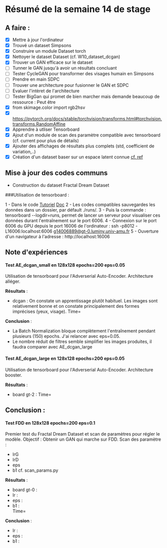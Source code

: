 # Résumé de la semaine 14 de stage


## A faire :

- [x]  Mettre à jour l'ordinateur
- [x]  Trouvé un dataset Simpsons
- [x]  Construire un module Dataset torch
- [x]  Nettoyer le dataset Dataset (cf. W10_dataset_dcgan)
- [x]  Trouver un GAN efficace sur le dataset
- [ ] Tunner le GAN jusqu'à avoir un résultats concluant
- [ ] Tester CycleGAN pour transformer des visages humain en Simpsons
- [ ] Prendre en main SDPC
- [ ] Trouver une architecture pour fusionner le GAN et SDPC
- [ ] Evaluer l'intèret de l'architecture
- [ ] Tester BigGan qui promet de bien marcher mais demande beaucoup de ressource : Peut être
- [x] from skimage.color import rgb2hsv
- [x] https://pytorch.org/docs/stable/torchvision/transforms.html#torchvision.transforms.RandomAffine
- [x] Apprendre à utliser Tensorboard
- [x] Ajout d'un module de scan des paramètre compatible avec tensorboard (cf. current pour plus de détails)
- [x] Ajouter des affichages de résultats plus complets (std, coefficient de variation,..)
- [x] Création d'un dataset baser sur un espace latent connue [cf. ref](http://datashader.org/topics/strange_attractors.html)

## Mise à jour des codes communs

 - Construction du dataset Fractal Dream Dataset

###Utilisation de tensorboard :

1 - Dans le code [Tutoriel](https://www.tensorflow.org/guide/summaries_and_tensorboard) [Doc](https://pytorch.org/docs/stable/tensorboard.html)
2 - Les codes compatibles sauvegardes les données dans un dossier, par défault ./runs/.
3 - Puis la commande : tensorboard --logdir=runs, permet de lancer un serveur pour visualiser ces données durant l'entraînement sur le port 6006.
4 - Connexion sur le port 6006 du GPU depuis le port 16006 de l'ordinateur : ssh -p8012 -L16006:localhost:6006 g14006889@gt-0.luminy.univ-amu.fr
5 - Ouverture d'un navigateur à l'adresse : http://localhost:16006

## Note d'expériences

#### Test AE_dcgan_small en 128x128 epochs=200 eps=0.05
Utilisation de tensorboard pour l'Adverserial Auto-Encoder.
Architecture alléger.

__Résultats__ :
  - dcgan : On constate un apprentissage plutôt habituel. Les images sont relativement bonne et on constate principalement des formes imprécises (yeux, visage).
    Time= 
		
__Conclusion__ :
  - La Batch Normalization bloque complètement l'entraînement pendant plusieurs (150) epochs. J'ai relancer avec eps=0.05.  
  - Le nombre réduit de filtres semble simplifier les images produites, il faudra comparer avec AE_dcgan_large
  
#### Test AE_dcgan_large en 128x128 epochs=200 eps=0.05
Utilisation de tensorboard pour l'Adverserial Auto-Encoder.
Architecture booster.

__Résultats__ :
  - board gt-2 : 
    Time= 
		
__Conclusion__ :
  - 

#### Test FDD en 128x128 epochs=200 eps=0.1
Premier test du Fractal Dream Dataset et scan de paramètres pour régler le modèle.
Objectif : Obtenir un GAN qui marche sur FDD.
Scan des paramètre :
  - lrG 
  - lrD 
  - eps
  - b1
cf. scan_params.py

__Résultats__ :
  - board gt-0 : 
  - lr :
  - eps : 
  - b1 :  
    Time= 
		
__Conclusion__ :
  - lr :
  - eps : 
  - b1 :  

